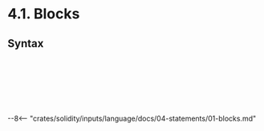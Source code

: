 <!-- This file is generated automatically by infrastructure scripts. Please don't edit by hand. -->

# 4.1. Blocks

## Syntax

```{ .ebnf #Block }

```

<pre ebnf-snippet="Block" style="display: none;"><a href="#Block"><span class="k">Block</span></a><span class="o"> = </span><span class="cm">(* open_brace: *)</span><span class="o"> </span><a href="../../01-file-structure/09-punctuation#OpenBrace"><span class="k">OPEN_BRACE</span></a><br /><span class="o">        </span><span class="cm">(* statements: *)</span><span class="o"> </span><a href="#Statements"><span class="k">Statements</span></a><br /><span class="o">        </span><span class="cm">(* close_brace: *)</span><span class="o"> </span><a href="../../01-file-structure/09-punctuation#CloseBrace"><span class="k">CLOSE_BRACE</span></a><span class="o">;</span></pre>

```{ .ebnf #Statements }

```

<pre ebnf-snippet="Statements" style="display: none;"><a href="#Statements"><span class="k">Statements</span></a><span class="o"> = </span><span class="cm">(* item: *)</span><span class="o"> </span><a href="#Statement"><span class="k">Statement</span></a><span class="o">*</span><span class="o">;</span></pre>

```{ .ebnf #Statement }

```

<pre ebnf-snippet="Statement" style="display: none;"><a href="#Statement"><span class="k">Statement</span></a><span class="o"> = </span><span class="cm">(* variant: *)</span><span class="o"> </span><a href="#ExpressionStatement"><span class="k">ExpressionStatement</span></a><br /><span class="o">          | </span><span class="cm">(* variant: *)</span><span class="o"> </span><a href="../02-declaration-statements#VariableDeclarationStatement"><span class="k">VariableDeclarationStatement</span></a><br /><span class="o">          | </span><span class="cm">(* variant: *)</span><span class="o"> </span><a href="../02-declaration-statements#TupleDeconstructionStatement"><span class="k">TupleDeconstructionStatement</span></a><br /><span class="o">          | </span><span class="cm">(* variant: *)</span><span class="o"> </span><a href="../03-control-statements#IfStatement"><span class="k">IfStatement</span></a><br /><span class="o">          | </span><span class="cm">(* variant: *)</span><span class="o"> </span><a href="../03-control-statements#ForStatement"><span class="k">ForStatement</span></a><br /><span class="o">          | </span><span class="cm">(* variant: *)</span><span class="o"> </span><a href="../03-control-statements#WhileStatement"><span class="k">WhileStatement</span></a><br /><span class="o">          | </span><span class="cm">(* variant: *)</span><span class="o"> </span><a href="../03-control-statements#DoWhileStatement"><span class="k">DoWhileStatement</span></a><br /><span class="o">          | </span><span class="cm">(* variant: *)</span><span class="o"> </span><a href="../03-control-statements#ContinueStatement"><span class="k">ContinueStatement</span></a><br /><span class="o">          | </span><span class="cm">(* variant: *)</span><span class="o"> </span><a href="../03-control-statements#BreakStatement"><span class="k">BreakStatement</span></a><br /><span class="o">          | </span><span class="cm">(* variant: *)</span><span class="o"> </span><a href="../03-control-statements#ReturnStatement"><span class="k">ReturnStatement</span></a><br /><span class="o">          | </span><span class="cm">(* variant: *)</span><span class="o"> </span><a href="../04-error-handling#ThrowStatement"><span class="k">ThrowStatement</span></a><span class="o"> </span><span class="cm">(* Deprecated in 0.5.0 *)</span><br /><span class="o">          | </span><span class="cm">(* variant: *)</span><span class="o"> </span><a href="../03-control-statements#EmitStatement"><span class="k">EmitStatement</span></a><span class="o"> </span><span class="cm">(* Introduced in 0.4.21 *)</span><br /><span class="o">          | </span><span class="cm">(* variant: *)</span><span class="o"> </span><a href="../04-error-handling#TryStatement"><span class="k">TryStatement</span></a><span class="o"> </span><span class="cm">(* Introduced in 0.6.0 *)</span><br /><span class="o">          | </span><span class="cm">(* variant: *)</span><span class="o"> </span><a href="../04-error-handling#RevertStatement"><span class="k">RevertStatement</span></a><span class="o"> </span><span class="cm">(* Introduced in 0.8.4 *)</span><br /><span class="o">          | </span><span class="cm">(* variant: *)</span><span class="o"> </span><a href="#AssemblyStatement"><span class="k">AssemblyStatement</span></a><br /><span class="o">          | </span><span class="cm">(* variant: *)</span><span class="o"> </span><a href="#Block"><span class="k">Block</span></a><br /><span class="o">          | </span><span class="cm">(* variant: *)</span><span class="o"> </span><a href="#UncheckedBlock"><span class="k">UncheckedBlock</span></a><span class="o">;</span><span class="o"> </span><span class="cm">(* Introduced in 0.8.0 *)</span></pre>

```{ .ebnf #UncheckedBlock }

```

<pre ebnf-snippet="UncheckedBlock" style="display: none;"><span class="cm">(* Introduced in 0.8.0 *)</span><br /><a href="#UncheckedBlock"><span class="k">UncheckedBlock</span></a><span class="o"> = </span><span class="cm">(* unchecked_keyword: *)</span><span class="o"> </span><a href="../../01-file-structure/08-keywords#UncheckedKeyword"><span class="k">UNCHECKED_KEYWORD</span></a><br /><span class="o">                 </span><span class="cm">(* block: *)</span><span class="o"> </span><a href="#Block"><span class="k">Block</span></a><span class="o">;</span></pre>

```{ .ebnf #ExpressionStatement }

```

<pre ebnf-snippet="ExpressionStatement" style="display: none;"><a href="#ExpressionStatement"><span class="k">ExpressionStatement</span></a><span class="o"> = </span><span class="cm">(* expression: *)</span><span class="o"> </span><a href="../../05-expressions/01-base-expressions#Expression"><span class="k">Expression</span></a><br /><span class="o">                      </span><span class="cm">(* semicolon: *)</span><span class="o"> </span><a href="../../01-file-structure/09-punctuation#Semicolon"><span class="k">SEMICOLON</span></a><span class="o">;</span></pre>

```{ .ebnf #AssemblyStatement }

```

<pre ebnf-snippet="AssemblyStatement" style="display: none;"><a href="#AssemblyStatement"><span class="k">AssemblyStatement</span></a><span class="o"> = </span><span class="cm">(* assembly_keyword: *)</span><span class="o"> </span><a href="../../01-file-structure/08-keywords#AssemblyKeyword"><span class="k">ASSEMBLY_KEYWORD</span></a><br /><span class="o">                    </span><span class="cm">(* label: *)</span><span class="o"> </span><a href="../../05-expressions/05-strings#StringLiteral"><span class="k">StringLiteral</span></a><span class="o">?</span><br /><span class="o">                    </span><span class="cm">(* flags: *)</span><span class="o"> </span><a href="#AssemblyFlagsDeclaration"><span class="k">AssemblyFlagsDeclaration</span></a><span class="o">?</span><br /><span class="o">                    </span><span class="cm">(* body: *)</span><span class="o"> </span><a href="../../06-yul/01-yul-statements#YulBlock"><span class="k">YulBlock</span></a><span class="o">;</span></pre>

```{ .ebnf #AssemblyFlagsDeclaration }

```

<pre ebnf-snippet="AssemblyFlagsDeclaration" style="display: none;"><a href="#AssemblyFlagsDeclaration"><span class="k">AssemblyFlagsDeclaration</span></a><span class="o"> = </span><span class="cm">(* open_paren: *)</span><span class="o"> </span><a href="../../01-file-structure/09-punctuation#OpenParen"><span class="k">OPEN_PAREN</span></a><br /><span class="o">                           </span><span class="cm">(* flags: *)</span><span class="o"> </span><a href="#AssemblyFlags"><span class="k">AssemblyFlags</span></a><br /><span class="o">                           </span><span class="cm">(* close_paren: *)</span><span class="o"> </span><a href="../../01-file-structure/09-punctuation#CloseParen"><span class="k">CLOSE_PAREN</span></a><span class="o">;</span></pre>

```{ .ebnf #AssemblyFlags }

```

<pre ebnf-snippet="AssemblyFlags" style="display: none;"><a href="#AssemblyFlags"><span class="k">AssemblyFlags</span></a><span class="o"> = </span><a href="../../05-expressions/05-strings#StringLiteral"><span class="k">StringLiteral</span></a><span class="o"> </span><span class="o">(</span><a href="../../01-file-structure/09-punctuation#Comma"><span class="k">COMMA</span></a><span class="o"> </span><a href="../../05-expressions/05-strings#StringLiteral"><span class="k">StringLiteral</span></a><span class="o">)</span><span class="o">*</span><span class="o">;</span></pre>

--8<-- "crates/solidity/inputs/language/docs/04-statements/01-blocks.md"
